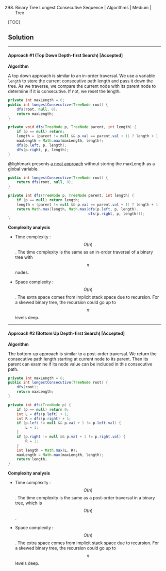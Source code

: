 298. Binary Tree Longest Consecutive Sequence | Algorithms | Medium | Tree

[TOC]

## Solution
---
#### Approach #1 (Top Down Depth-first Search) [Accepted]

**Algorithm**

A top down approach is similar to an in-order traversal. We use a variable `length` to store the current consecutive path length and pass it down the tree. As we traverse, we compare the current node with its parent node to determine if it is consecutive. If not, we reset the length.

```java
private int maxLength = 0;
public int longestConsecutive(TreeNode root) {
    dfs(root, null, 0);
    return maxLength;
}

private void dfs(TreeNode p, TreeNode parent, int length) {
    if (p == null) return;
    length = (parent != null && p.val == parent.val + 1) ? length + 1 : 1;
    maxLength = Math.max(maxLength, length);
    dfs(p.left, p, length);
    dfs(p.right, p, length);
}
```

@lightmark presents [a neat approach](https://leetcode.com/discuss/66486/short-and-simple-c-solution) without storing the maxLength as a global variable.

```java
public int longestConsecutive(TreeNode root) {
    return dfs(root, null, 0);
}

private int dfs(TreeNode p, TreeNode parent, int length) {
    if (p == null) return length;
    length = (parent != null && p.val == parent.val + 1) ? length + 1 : 1;
    return Math.max(length, Math.max(dfs(p.left, p, length),
                                     dfs(p.right, p, length)));
}
```

**Complexity analysis**

* Time complexity : $$O(n)$$.
The time complexity is the same as an in-order traversal of a binary tree with $$n$$ nodes.

* Space complexity : $$O(n)$$.
The extra space comes from implicit stack space due to recursion. For a skewed binary tree, the recursion could go up to $$n$$ levels deep.

---
#### Approach #2 (Bottom Up Depth-first Search) [Accepted]

**Algorithm**

The bottom-up approach is similar to a post-order traversal. We return the consecutive path length starting at current node to its parent. Then its parent can examine if its node value can be included in this consecutive path.

```java
private int maxLength = 0;
public int longestConsecutive(TreeNode root) {
    dfs(root);
    return maxLength;
}

private int dfs(TreeNode p) {
    if (p == null) return 0;
    int L = dfs(p.left) + 1;
    int R = dfs(p.right) + 1;
    if (p.left != null && p.val + 1 != p.left.val) {
        L = 1;
    }
    if (p.right != null && p.val + 1 != p.right.val) {
        R = 1;
    }
    int length = Math.max(L, R);
    maxLength = Math.max(maxLength, length);
    return length;
}
```

**Complexity analysis**

* Time complexity : $$O(n)$$.
The time complexity is the same as a post-order traversal in a binary tree, which is $$O(n)$$.

* Space complexity : $$O(n)$$.
The extra space comes from implicit stack space due to recursion. For a skewed binary tree, the recursion could go up to $$n$$ levels deep.
